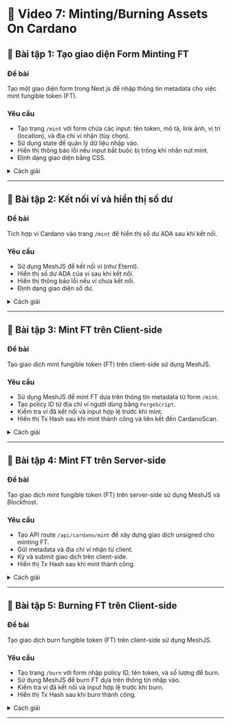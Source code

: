# 📘 Video 7: Minting/Burning Assets On Cardano

## 📝 Bài tập 1: Tạo giao diện Form Minting FT

### Đề bài

Tạo một giao diện form trong Next.js để nhập thông tin metadata cho việc mint fungible token (FT).

### Yêu cầu

- Tạo trang `/mint` với form chứa các input: tên token, mô tả, link ảnh, vị trí (location), và địa chỉ ví nhận (tùy chọn).
- Sử dụng state để quản lý dữ liệu nhập vào.
- Hiển thị thông báo lỗi nếu input bắt buộc bị trống khi nhấn nút mint.
- Định dạng giao diện bằng CSS.

<details>
<summary>Cách giải</summary>

1. **Tạo trang `/mint`**:
   - Tạo file `app/mint/page.tsx` để chứa form với các input cho metadata và địa chỉ ví nhận.
   - Sử dụng `useState` để quản lý dữ liệu nhập vào.
2. **Xử lý input và lỗi**:
   - Thêm sự kiện `onChange` cho các input để cập nhật state.
   - Kiểm tra các input bắt buộc (tên, mô tả) khi nhấn nút mint và hiển thị thông báo lỗi nếu trống.
3. **Định dạng giao diện**:
   - Sử dụng inline CSS để tạo giao diện đẹp và rõ ràng.

### Đáp án

Tạo file `app/mint/page.tsx`:

```tsx
"use client";
import { useState } from "react";

export default function Mint() {
  const [metadata, setMetadata] = useState({
    name: "",
    description: "",
    image: "",
    location: "",
    recipient: "",
  });
  const [error, setError] = useState("");

  const handleInputChange = (e: React.ChangeEvent<HTMLInputElement>) => {
    setMetadata({ ...metadata, [e.target.name]: e.target.value });
  };

  const handleSubmit = () => {
    if (!metadata.name || !metadata.description) {
      setError("Vui lòng nhập tên và mô tả token");
      return;
    }
    setError("");
    console.log("Metadata:", metadata);
  };

  return (
    <div style={{ padding: "20px", textAlign: "center" }}>
      <h1>Mint Fungible Token</h1>
      <div style={{ maxWidth: "400px", margin: "0 auto" }}>
        <div style={{ marginBottom: "10px" }}>
          <label>Tên token:</label>
          <input
            type="text"
            name="name"
            value={metadata.name}
            onChange={handleInputChange}
            style={{ width: "100%", padding: "8px", marginTop: "5px" }}
          />
        </div>
        <div style={{ marginBottom: "10px" }}>
          <label>Mô tả:</label>
          <input
            type="text"
            name="description"
            value={metadata.description}
            onChange={handleInputChange}
            style={{ width: "100%", padding: "8px", marginTop: "5px" }}
          />
        </div>
        <div style={{ marginBottom: "10px" }}>
          <label>Link ảnh:</label>
          <input
            type="text"
            name="image"
            value={metadata.image}
            onChange={handleInputChange}
            style={{ width: "100%", padding: "8px", marginTop: "5px" }}
          />
        </div>
        <div style={{ marginBottom: "10px" }}>
          <label>Vị trí:</label>
          <input
            type="text"
            name="location"
            value={metadata.location}
            onChange={handleInputChange}
            style={{ width: "100%", padding: "8px", marginTop: "5px" }}
          />
        </div>
        <div style={{ marginBottom: "10px" }}>
          <label>Địa chỉ ví nhận (tùy chọn):</label>
          <input
            type="text"
            name="recipient"
            value={metadata.recipient}
            onChange={handleInputChange}
            style={{ width: "100%", padding: "8px", marginTop: "5px" }}
          />
        </div>
        <button
          onClick={handleSubmit}
          style={{
            padding: "10px 20px",
            backgroundColor: "#0070f3",
            color: "white",
            border: "none",
            borderRadius: "5px",
          }}
        >
          Mint Token
        </button>
        {error && <p style={{ color: "red", marginTop: "10px" }}>{error}</p>}
      </div>
    </div>
  );
}
```

Chạy `npm run dev`, truy cập `http://localhost:3000/mint`, nhập thông tin metadata, nhấn "Mint Token" để kiểm tra console log và thông báo lỗi nếu thiếu tên hoặc mô tả.

</details>

---

## 📝 Bài tập 2: Kết nối ví và hiển thị số dư

### Đề bài

Tích hợp ví Cardano vào trang `/mint` để hiển thị số dư ADA sau khi kết nối.

### Yêu cầu

- Sử dụng MeshJS để kết nối ví (như Eternl).
- Hiển thị số dư ADA của ví sau khi kết nối.
- Hiển thị thông báo lỗi nếu ví chưa kết nối.
- Định dạng giao diện số dư.

<details>
<summary>Cách giải</summary>

1. **Cài đặt MeshJS**:
   - Cài đặt `@meshsdk/core` và `@meshsdk/react`.
2. **Tích hợp ví**:
   - Sử dụng hook `useWallet` để kết nối ví và lấy số dư.
   - Thêm nút "Connect Wallet" và hiển thị số dư sau khi kết nối.
3. **Xử lý lỗi**:
   - Kiểm tra trạng thái kết nối ví trước khi lấy số dư.
4. **Định dạng**:
   - Sử dụng inline CSS để hiển thị số dư.

### Đáp án

Cài đặt:

```bash
npm install @meshsdk/core @meshsdk/react
```

Sửa file `app/mint/page.tsx`:

```tsx
"use client";
import { useState, useEffect } from "react";
import { useWallet } from "@meshsdk/react";

export default function Mint() {
  const { connect, wallet, connected } = useWallet();
  const [metadata, setMetadata] = useState({
    name: "",
    description: "",
    image: "",
    location: "",
    recipient: "",
  });
  const [error, setError] = useState("");
  const [balance, setBalance] = useState("");

  useEffect(() => {
    if (connected) {
      async function fetchBalance() {
        try {
          const balance = await wallet.getBalance();
          const ada =
            balance.find((asset) => asset.unit === "lovelace")?.quantity || "0";
          setBalance(`${parseInt(ada) / 1000000} ADA`);
        } catch (err) {
          setBalance("Lỗi khi lấy số dư");
        }
      }
      fetchBalance();
    }
  }, [connected, wallet]);

  const handleInputChange = (e: React.ChangeEvent<HTMLInputElement>) => {
    setMetadata({ ...metadata, [e.target.name]: e.target.value });
  };

  const handleSubmit = () => {
    if (!connected) {
      setError("Vui lòng kết nối ví!");
      return;
    }
    if (!metadata.name || !metadata.description) {
      setError("Vui lòng nhập tên và mô tả token");
      return;
    }
    setError("");
    console.log("Metadata:", metadata);
  };

  return (
    <div style={{ padding: "20px", textAlign: "center" }}>
      <h1>Mint Fungible Token</h1>
      <div style={{ maxWidth: "400px", margin: "0 auto" }}>
        {!connected ? (
          <button
            onClick={() => connect("eternl")}
            style={{
              padding: "10px 20px",
              backgroundColor: "#0070f3",
              color: "white",
              border: "none",
              borderRadius: "5px",
              marginBottom: "20px",
            }}
          >
            Connect Wallet
          </button>
        ) : (
          <p style={{ marginBottom: "20px" }}>Số dư: {balance}</p>
        )}
        <div style={{ marginBottom: "10px" }}>
          <label>Tên token:</label>
          <input
            type="text"
            name="name"
            value={metadata.name}
            onChange={handleInputChange}
            style={{ width: "100%", padding: "8px", marginTop: "5px" }}
          />
        </div>
        <div style={{ marginBottom: "10px" }}>
          <label>Mô tả:</label>
          <input
            type="text"
            name="description"
            value={metadata.description}
            onChange={handleInputChange}
            style={{ width: "100%", padding: "8px", marginTop: "5px" }}
          />
        </div>
        <div style={{ marginBottom: "10px" }}>
          <label>Link ảnh:</label>
          <input
            type="text"
            name="image"
            value={metadata.image}
            onChange={handleInputChange}
            style={{ width: "100%", padding: "8px", marginTop: "5px" }}
          />
        </div>
        <div style={{ marginBottom: "10px" }}>
          <label>Vị trí:</label>
          <input
            type="text"
            name="location"
            value={metadata.location}
            onChange={handleInputChange}
            style={{ width: "100%", padding: "8px", marginTop: "5px" }}
          />
        </div>
        <div style={{ marginBottom: "10px" }}>
          <label>Địa chỉ ví nhận (tùy chọn):</label>
          <input
            type="text"
            name="recipient"
            value={metadata.recipient}
            onChange={handleInputChange}
            style={{ width: "100%", padding: "8px", marginTop: "5px" }}
          />
        </div>
        <button
          onClick={handleSubmit}
          style={{
            padding: "10px 20px",
            backgroundColor: "#0070f3",
            color: "white",
            border: "none",
            borderRadius: "5px",
          }}
        >
          Mint Token
        </button>
        {error && <p style={{ color: "red", marginTop: "10px" }}>{error}</p>}
      </div>
    </div>
  );
}
```

Chạy `npm run dev`, truy cập `http://localhost:3000/mint`, nhấn "Connect Wallet" để kết nối ví Eternl và hiển thị số dư ADA.

</details>

---

## 📝 Bài tập 3: Mint FT trên Client-side

### Đề bài

Tạo giao dịch mint fungible token (FT) trên client-side sử dụng MeshJS.

### Yêu cầu

- Sử dụng MeshJS để mint FT dựa trên thông tin metadata từ form `/mint`.
- Tạo policy ID từ địa chỉ ví người dùng bằng `ForgeScript`.
- Kiểm tra ví đã kết nối và input hợp lệ trước khi mint.
- Hiển thị Tx Hash sau khi mint thành công và liên kết đến CardanoScan.

<details>
<summary>Cách giải</summary>

1. **Xây dựng giao dịch mint**:
   - Sử dụng `Transaction` và `ForgeScript` từ `@meshsdk/core` để tạo policy ID và mint FT.
   - Lấy metadata và địa chỉ ví nhận từ state.
2. **Ký và gửi giao dịch**:
   - Ký giao dịch bằng ví trình duyệt và submit lên blockchain.
3. **Xử lý lỗi**:
   - Kiểm tra kết nối ví và input bắt buộc, hiển thị thông báo lỗi nếu cần.
4. **Hiển thị Tx Hash**:
   - Hiển thị Tx Hash trong giao diện sau khi submit thành công.

### Đáp án

Sửa file `app/mint/page.tsx`:

```tsx
"use client";
import { useState, useEffect } from "react";
import { useWallet } from "@meshsdk/react";
import { Transaction, ForgeScript } from "@meshsdk/core";

export default function Mint() {
  const { connect, wallet, connected, walletAddress } = useWallet();
  const [metadata, setMetadata] = useState({
    name: "",
    description: "",
    image: "",
    location: "",
    recipient: "",
  });
  const [error, setError] = useState("");
  const [balance, setBalance] = useState("");
  const [txHash, setTxHash] = useState("");

  useEffect(() => {
    if (connected) {
      async function fetchBalance() {
        try {
          const balance = await wallet.getBalance();
          const ada =
            balance.find((asset) => asset.unit === "lovelace")?.quantity || "0";
          setBalance(`${parseInt(ada) / 1000000} ADA`);
        } catch (err) {
          setBalance("Lỗi khi lấy số dư");
        }
      }
      fetchBalance();
    }
  }, [connected, wallet]);

  const handleInputChange = (e: React.ChangeEvent<HTMLInputElement>) => {
    setMetadata({ ...metadata, [e.target.name]: e.target.value });
  };

  const handleSubmit = async () => {
    if (!connected) {
      setError("Vui lòng kết nối ví!");
      return;
    }
    if (!metadata.name || !metadata.description) {
      setError("Vui lòng nhập tên và mô tả token");
      return;
    }

    try {
      const recipient = metadata.recipient || walletAddress;
      const tokenName = metadata.name.replace(/\s+/g, "_").toLowerCase();
      const forgeScript = ForgeScript.withOneSignature(walletAddress);
      const policyId = forgeScript.getPolicyId();

      const tx = new Transaction({ initiator: wallet });
      tx.mintAsset(forgeScript, {
        policyId,
        assetName: tokenName,
        quantity: "1",
        metadata: {
          name: metadata.name,
          description: metadata.description,
          image: metadata.image,
          location: metadata.location,
        },
      });
      tx.sendAssets({ address: recipient }, [
        { unit: `${policyId}${tokenName}`, quantity: "1" },
      ]);
      tx.setMetadata(721, {
        [policyId]: { [tokenName]: { ...metadata, name: metadata.name } },
      });

      const unsignedTx = await tx.build();
      const signedTx = await wallet.signTx(unsignedTx);
      const txHash = await wallet.submitTx(signedTx);
      setTxHash(txHash);
      setError("");
    } catch (err) {
      setError(`Lỗi: ${err.message}`);
    }
  };

  return (
    <div style={{ padding: "20px", textAlign: "center" }}>
      <h1>Mint Fungible Token</h1>
      <div style={{ maxWidth: "400px", margin: "0 auto" }}>
        {!connected ? (
          <button
            onClick={() => connect("eternl")}
            style={{
              padding: "10px 20px",
              backgroundColor: "#0070f3",
              color: "white",
              border: "none",
              borderRadius: "5px",
              marginBottom: "20px",
            }}
          >
            Connect Wallet
          </button>
        ) : (
          <p style={{ marginBottom: "20px" }}>Số dư: {balance}</p>
        )}
        <div style={{ marginBottom: "10px" }}>
          <label>Tên token:</label>
          <input
            type="text"
            name="name"
            value={metadata.name}
            onChange={handleInputChange}
            style={{ width: "100%", padding: "8px", marginTop: "5px" }}
          />
        </div>
        <div style={{ marginBottom: "10px" }}>
          <label>Mô tả:</label>
          <input
            type="text"
            name="description"
            value={metadata.description}
            onChange={handleInputChange}
            style={{ width: "100%", padding: "8px", marginTop: "5px" }}
          />
        </div>
        <div style={{ marginBottom: "10px" }}>
          <label>Link ảnh:</label>
          <input
            type="text"
            name="image"
            value={metadata.image}
            onChange={handleInputChange}
            style={{ width: "100%", padding: "8px", marginTop: "5px" }}
          />
        </div>
        <div style={{ marginBottom: "10px" }}>
          <label>Vị trí:</label>
          <input
            type="text"
            name="location"
            value={metadata.location}
            onChange={handleInputChange}
            style={{ width: "100%", padding: "8px", marginTop: "5px" }}
          />
        </div>
        <div style={{ marginBottom: "10px" }}>
          <label>Địa chỉ ví nhận (tùy chọn):</label>
          <input
            type="text"
            name="recipient"
            value={metadata.recipient}
            onChange={handleInputChange}
            style={{ width: "100%", padding: "8px", marginTop: "5px" }}
          />
        </div>
        <button
          onClick={handleSubmit}
          style={{
            padding: "10px 20px",
            backgroundColor: "#0070f3",
            color: "white",
            border: "none",
            borderRadius: "5px",
          }}
        >
          Mint Token
        </button>
        {error && <p style={{ color: "red", marginTop: "10px" }}>{error}</p>}
        {txHash && (
          <p style={{ color: "green", marginTop: "10px" }}>
            Mint thành công! Tx Hash:{" "}
            <a
              href={`https://preprod.cardanoscan.io/transaction/${txHash}`}
              target="_blank"
            >
              {txHash}
            </a>
          </p>
        )}
      </div>
    </div>
  );
}
```

Chạy `npm run dev`, truy cập `http://localhost:3000/mint`, kết nối ví, nhập thông tin metadata, nhấn "Mint Token" để mint FT và kiểm tra Tx Hash trên [CardanoScan](https://preprod.cardanoscan.io/).

</details>

---

## 📝 Bài tập 4: Mint FT trên Server-side

### Đề bài

Tạo giao dịch mint fungible token (FT) trên server-side sử dụng MeshJS và Blockfrost.

### Yêu cầu

- Tạo API route `/api/cardano/mint` để xây dựng giao dịch unsigned cho minting FT.
- Gửi metadata và địa chỉ ví nhận từ client.
- Ký và submit giao dịch trên client-side.
- Hiển thị Tx Hash sau khi mint thành công.

<details>
<summary>Cách giải</summary>

1. **Tạo API route**:
   - Tạo file `app/api/cardano/mint/route.ts` để xây dựng giao dịch unsigned bằng MeshJS và Blockfrost.
   - Lấy UTxO từ Blockfrost dựa trên địa chỉ ví người gửi.
2. **Gửi request từ client**:
   - Sửa `app/mint/page.tsx` để gửi POST request đến API route với metadata và địa chỉ ví nhận.
3. **Ký và submit**:
   - Nhận unsigned transaction từ server, ký bằng ví trên client, và submit.
4. **Hiển thị kết quả**:
   - Hiển thị Tx Hash hoặc lỗi trong giao diện.

### Đáp án

Tạo file `app/api/cardano/mint/route.ts`:

```ts
import { NextResponse } from "next/server";
import { Transaction, ForgeScript } from "@meshsdk/core";
import { BlockFrostAPI } from "@blockfrost/blockfrost-js";

export async function POST(request: Request) {
  try {
    const { sender, metadata, recipient } = await request.json();
    if (!sender || !metadata.name || !metadata.description) {
      return NextResponse.json(
        { error: "Thiếu thông tin sender hoặc metadata" },
        { status: 400 }
      );
    }

    const api = new BlockFrostAPI({ projectId: "preprodYourProjectIdHere" }); // Thay bằng project ID của bạn
    const utxos = await api.addressesUtxos(sender);
    const formattedUtxos = utxos.map((utxo) => ({
      input: { outputIndex: utxo.output_index, txHash: utxo.tx_hash },
      output: { address: utxo.address, amount: utxo.amount },
    }));

    const tokenName = metadata.name.replace(/\s+/g, "_").toLowerCase();
    const forgeScript = ForgeScript.withOneSignature(sender);
    const policyId = forgeScript.getPolicyId();

    const tx = new Transaction();
    tx.mintAsset(forgeScript, {
      policyId,
      assetName: tokenName,
      quantity: "1",
      metadata: {
        name: metadata.name,
        description: metadata.description,
        image: metadata.image,
        location: metadata.location,
      },
    });
    tx.sendAssets({ address: recipient || sender }, [
      { unit: `${policyId}${tokenName}`, quantity: "1" },
    ]);
    tx.setMetadata(721, {
      [policyId]: { [tokenName]: { ...metadata, name: metadata.name } },
    });
    tx.setTxInputs(formattedUtxos);

    const unsignedTx = await tx.build();
    return NextResponse.json({ unsignedTx });
  } catch (error) {
    return NextResponse.json({ error: error.message }, { status: 500 });
  }
}
```

Sửa file `app/mint/page.tsx`:

```tsx
"use client";
import { useState, useEffect } from "react";
import { useWallet } from "@meshsdk/react";

export default function Mint() {
  const { connect, wallet, connected, walletAddress } = useWallet();
  const [metadata, setMetadata] = useState({
    name: "",
    description: "",
    image: "",
    location: "",
    recipient: "",
  });
  const [error, setError] = useState("");
  const [balance, setBalance] = useState("");
  const [txHash, setTxHash] = useState("");

  useEffect(() => {
    if (connected) {
      async function fetchBalance() {
        try {
          const balance = await wallet.getBalance();
          const ada =
            balance.find((asset) => asset.unit === "lovelace")?.quantity || "0";
          setBalance(`${parseInt(ada) / 1000000} ADA`);
        } catch (err) {
          setBalance("Lỗi khi lấy số dư");
        }
      }
      fetchBalance();
    }
  }, [connected, wallet]);

  const handleInputChange = (e: React.ChangeEvent<HTMLInputElement>) => {
    setMetadata({ ...metadata, [e.target.name]: e.target.value });
  };

  const handleSubmit = async () => {
    if (!connected) {
      setError("Vui lòng kết nối ví!");
      return;
    }
    if (!metadata.name || !metadata.description) {
      setError("Vui lòng nhập tên và mô tả token");
      return;
    }

    try {
      const response = await fetch("/api/cardano/mint", {
        method: "POST",
        headers: { "Content-Type": "application/json" },
        body: JSON.stringify({
          sender: walletAddress,
          metadata,
          recipient: metadata.recipient,
        }),
      });
      const { unsignedTx, error } = await response.json();
      if (error) throw new Error(error);

      const signedTx = await wallet.signTx(unsignedTx);
      const txHash = await wallet.submitTx(signedTx);
      setTxHash(txHash);
      setError("");
    } catch (err) {
      setError(`Lỗi: ${err.message}`);
    }
  };

  return (
    <div style={{ padding: "20px", textAlign: "center" }}>
      <h1>Mint Fungible Token</h1>
      <div style={{ maxWidth: "400px", margin: "0 auto" }}>
        {!connected ? (
          <button
            onClick={() => connect("eternl")}
            style={{
              padding: "10px 20px",
              backgroundColor: "#0070f3",
              color: "white",
              border: "none",
              borderRadius: "5px",
              marginBottom: "20px",
            }}
          >
            Connect Wallet
          </button>
        ) : (
          <p style={{ marginBottom: "20px" }}>Số dư: {balance}</p>
        )}
        <div style={{ marginBottom: "10px" }}>
          <label>Tên token:</label>
          <input
            type="text"
            name="name"
            value={metadata.name}
            onChange={handleInputChange}
            style={{ width: "100%", padding: "8px", marginTop: "5px" }}
          />
        </div>
        <div style={{ marginBottom: "10px" }}>
          <label>Mô tả:</label>
          <input
            type="text"
            name="description"
            value={metadata.description}
            onChange={handleInputChange}
            style={{ width: "100%", padding: "8px", marginTop: "5px" }}
          />
        </div>
        <div style={{ marginBottom: "10px" }}>
          <label>Link ảnh:</label>
          <input
            type="text"
            name="image"
            value={metadata.image}
            onChange={handleInputChange}
            style={{ width: "100%", padding: "8px", marginTop: "5px" }}
          />
        </div>
        <div style={{ marginBottom: "10px" }}>
          <label>Vị trí:</label>
          <input
            type="text"
            name="location"
            value={metadata.location}
            onChange={handleInputChange}
            style={{ width: "100%", padding: "8px", marginTop: "5px" }}
          />
        </div>
        <div style={{ marginBottom: "10px" }}>
          <label>Địa chỉ ví nhận (tùy chọn):</label>
          <input
            type="text"
            name="recipient"
            value={metadata.recipient}
            onChange={handleInputChange}
            style={{ width: "100%", padding: "8px", marginTop: "5px" }}
          />
        </div>
        <button
          onClick={handleSubmit}
          style={{
            padding: "10px 20px",
            backgroundColor: "#0070f3",
            color: "white",
            border: "none",
            borderRadius: "5px",
          }}
        >
          Mint Token
        </button>
        {error && <p style={{ color: "red", marginTop: "10px" }}>{error}</p>}
        {txHash && (
          <p style={{ color: "green", marginTop: "10px" }}>
            Mint thành công! Tx Hash:{" "}
            <a
              href={`https://preprod.cardanoscan.io/transaction/${txHash}`}
              target="_blank"
            >
              {txHash}
            </a>
          </p>
        )}
      </div>
    </div>
  );
}
```

Chạy `npm run dev`, truy cập `http://localhost:3000/mint`, kết nối ví, nhập metadata, nhấn "Mint Token" để mint FT qua server-side. Kiểm tra Tx Hash trên [CardanoScan](https://preprod.cardanoscan.io/).

</details>

---

## 📝 Bài tập 5: Burning FT trên Client-side

### Đề bài

Tạo giao dịch burn fungible token (FT) trên client-side sử dụng MeshJS.

### Yêu cầu

- Tạo trang `/burn` với form nhập policy ID, tên token, và số lượng để burn.
- Sử dụng MeshJS để burn FT dựa trên thông tin nhập vào.
- Kiểm tra ví đã kết nối và input hợp lệ trước khi burn.
- Hiển thị Tx Hash sau khi burn thành công.

<details>
<summary>Cách giải</summary>

1. **Tạo giao diện**:
   - Tạo file `app/burn/page.tsx` với form nhập policy ID, tên token, và số lượng.
   - Sử dụng `useState` để quản lý input.
2. **Xây dựng giao dịch burn**:
   - Sử dụng `Transaction` và `ForgeScript` từ `@meshsdk/core` để burn FT.
   - Đặt số lượng âm để thực hiện burn.
3. **Ký và gửi giao dịch**:
   - Ký giao dịch bằng ví trình duyệt và submit lên blockchain.
4. **Xử lý lỗi và kết quả**:
   - Kiểm tra kết nối ví và input, hiển thị Tx Hash hoặc lỗi.

### Đáp án

Tạo file `app/burn/page.tsx`:

```tsx
"use client";
import { useState, useEffect } from "react";
import { useWallet } from "@meshsdk/react";
import { Transaction, ForgeScript } from "@meshsdk/core";

export default function Burn() {
  const { connect, wallet, connected, walletAddress } = useWallet();
  const [burnData, setBurnData] = useState({
    policyId: "",
    tokenName: "",
    quantity: "",
  });
  const [error, setError] = useState("");
  const [balance, setBalance] = useState("");
  const [txHash, setTxHash] = useState("");

  useEffect(() => {
    if (connected) {
      async function fetchBalance() {
        try {
          const balance = await wallet.getBalance();
          const ada =
            balance.find((asset) => asset.unit === "lovelace")?.quantity || "0";
          setBalance(`${parseInt(ada) / 1000000} ADA`);
        } catch (err) {
          setBalance("Lỗi khi lấy số dư");
        }
      }
      fetchBalance();
    }
  }, [connected, wallet]);

  const handleInputChange = (e: React.ChangeEvent<HTMLInputElement>) => {
    setBurnData({ ...burnData, [e.target.name]: e.target.value });
  };

  const handleSubmit = async () => {
    if (!connected) {
      setError("Vui lòng kết nối ví!");
      return;
    }
    if (!burnData.policyId || !burnData.tokenName || !burnData.quantity) {
      setError("Vui lòng nhập policy ID, tên token và số lượng");
      return;
    }

    try {
      const forgeScript = ForgeScript.withOneSignature(walletAddress);
      const tx = new Transaction({ initiator: wallet });
      tx.burnAsset(forgeScript, {
        policyId: burnData.policyId,
        assetName: burnData.tokenName,
        quantity: burnData.quantity,
      });

      const unsignedTx = await tx.build();
      const signedTx = await wallet.signTx(unsignedTx);
      const txHash = await wallet.submitTx(signedTx);
      setTxHash(txHash);
      setError("");
    } catch (err) {
      setError(`Lỗi: ${err.message}`);
    }
  };

  return (
    <div style={{ padding: "20px", textAlign: "center" }}>
      <h1>Burn Fungible Token</h1>
      <div style={{ maxWidth: "400px", margin: "0 auto" }}>
        {!connected ? (
          <button
            onClick={() => connect("eternl")}
            style={{
              padding: "10px 20px",
              backgroundColor: "#0070f3",
              color: "white",
              border: "none",
              borderRadius: "5px",
              marginBottom: "20px",
            }}
          >
            Connect Wallet
          </button>
        ) : (
          <p style={{ marginBottom: "20px" }}>Số dư: {balance}</p>
        )}
        <div style={{ marginBottom: "10px" }}>
          <label>Policy ID:</label>
          <input
            type="text"
            name="policyId"
            value={burnData.policyId}
            onChange={handleInputChange}
            style={{ width: "100%", padding: "8px", marginTop: "5px" }}
          />
        </div>
        <div style={{ marginBottom: "10px" }}>
          <label>Tên token:</label>
          <input
            type="text"
            name="tokenName"
            value={burnData.tokenName}
            onChange={handleInputChange}
            style={{ width: "100%", padding: "8px", marginTop: "5px" }}
          />
        </div>
        <div style={{ marginBottom: "10px" }}>
          <label>Số lượng:</label>
          <input
            type="number"
            name="quantity"
            value={burnData.quantity}
            onChange={handleInputChange}
            style={{ width: "100%", padding: "8px", marginTop: "5px" }}
          />
        </div>
        <button
          onClick={handleSubmit}
          style={{
            padding: "10px 20px",
            backgroundColor: "#0070f3",
            color: "white",
            border: "none",
            borderRadius: "5px",
          }}
        >
          Burn Token
        </button>
        {error && <p style={{ color: "red", marginTop: "10px" }}>{error}</p>}
        {txHash && (
          <p style={{ color: "green", marginTop: "10px" }}>
            Burn thành công! Tx Hash:{" "}
            <a
              href={`https://preprod.cardanoscan.io/transaction/${txHash}`}
              target="_blank"
            >
              {txHash}
            </a>
          </p>
        )}
      </div>
    </div>
  );
}
```

Chạy `npm run dev`, truy cập `http://localhost:3000/burn`, kết nối ví, nhập policy ID, tên token, và số lượng, nhấn "Burn Token" để burn FT và kiểm tra Tx Hash trên [CardanoScan](https://preprod.cardanoscan.io/).

</details>

---
